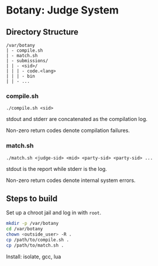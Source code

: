 # Botany: Judge System

## Directory Structure

```
/var/botany
| - compile.sh
| - match.sh
| - submissions/
| | - <sid>/
| | | - code.<lang>
| | | - bin
| | - ...
```

### compile.sh

```
./compile.sh <sid>
```

stdout and stderr are concatenated as the compilation log.

Non-zero return codes denote compilation failures.

### match.sh

```
./match.sh <judge-sid> <mid> <party-sid> <party-sid> ...
```

stdout is the report while stderr is the log.

Non-zero return codes denote internal system errors.

## Steps to build

Set up a chroot jail and log in with `root`.

```sh
mkdir -p /var/botany
cd /var/botany
chown <outside_user> -R .
cp /path/to/compile.sh .
cp /path/to/match.sh .
```

Install: isolate, gcc, lua
